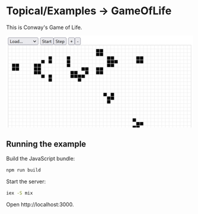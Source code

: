 # Topical/Examples → GameOfLife

This is Conway's Game of Life.

<img src="screenshot.png" width="562" alt="Topical" />

## Running the example

Build the JavaScript bundle:

```bash
npm run build
```

Start the server:

```bash
iex -S mix
```

Open http://localhost:3000.
